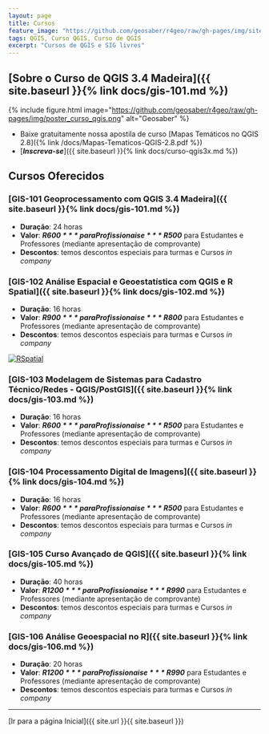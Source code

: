 ```yaml
---
layout: page
title: Cursos
feature_image: "https://github.com/geosaber/r4geo/raw/gh-pages/img/site_curso_qgis.png"
tags: QGIS, Curso QGIS, Curso de QGIS
excerpt: "Cursos de QGIS e SIG livres"
---
```

## [Sobre o Curso de QGIS 3.4 Madeira]({{ site.baseurl }}{% link docs/gis-101.md %})
{% include figure.html image="https://github.com/geosaber/r4geo/raw/gh-pages/img/poster_curso_qgis.png" alt="Geosaber" %}
- Baixe gratuitamente nossa apostila de curso [Mapas Temáticos no QGIS 2.8]({% link /docs/Mapas-Tematicos-QGIS-2.8.pdf %})
- [***Inscreva-se***]({{ site.baseurl }}{% link docs/curso-qgis3x.md %})

## Cursos Oferecidos
### [GIS-101 Geoprocessamento com QGIS 3.4 Madeira]({{ site.baseurl }}{% link docs/gis-101.md %})
 - **Duração**: 24 horas
 - **Valor**: ***R$600*** para Profissionais e ***R$500*** para Estudantes e Professores (mediante apresentação de comprovante)
 - **Descontos**: temos descontos especiais para turmas e Cursos *in company*
 
### [GIS-102 Análise Espacial e Geoestatística com QGIS e R Spatial]({{ site.baseurl }}{% link docs/gis-102.md %})
 - **Duração**: 16 horas
 - **Valor**: ***R$900*** para Profissionais e ***R$800*** para Estudantes e Professores (mediante apresentação de comprovante)
 - **Descontos**: temos descontos especiais para turmas e Cursos *in company*
 
[![RSpatial](https://github.com/geosaber/r4geo/raw/gh-pages/img/poster_qgisr.png)](https://www.geosaber.com.br/docs/gis-102)
 
### [GIS-103 Modelagem de Sistemas para Cadastro Técnico/Redes - QGIS/PostGIS]({{ site.baseurl }}{% link docs/gis-103.md %})
 - **Duração**: 16 horas
 - **Valor**: ***R$600*** para Profissionais e ***R$500*** para Estudantes e Professores (mediante apresentação de comprovante)
 - **Descontos**: temos descontos especiais para turmas e Cursos *in company*
 
### [GIS-104 Processamento Digital de Imagens]({{ site.baseurl }}{% link docs/gis-104.md %})
 - **Duração**: 16 horas
 - **Valor**: ***R$600*** para Profissionais e ***R$500*** para Estudantes e Professores (mediante apresentação de comprovante)
 - **Descontos**: temos descontos especiais para turmas e Cursos *in company*
 
### [GIS-105 Curso Avançado de QGIS]({{ site.baseurl }}{% link docs/gis-105.md %})
 - **Duração**: 40 horas
 - **Valor**: ***R$1200*** para Profissionais e ***R$990*** para Estudantes e Professores (mediante apresentação de comprovante)
 - **Descontos**: temos descontos especiais para turmas e Cursos *in company*

### [GIS-106 Análise Geoespacial no R]({{ site.baseurl }}{% link docs/gis-106.md %})
 - **Duração**: 20 horas
 - **Valor**: ***R$1200*** para Profissionais e ***R$990*** para Estudantes e Professores (mediante apresentação de comprovante)
 - **Descontos**: temos descontos especiais para turmas e Cursos *in company*
---
[Ir para a página Inicial]({{ site.url }}{{ site.baseurl }})
